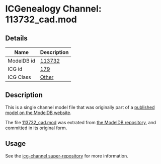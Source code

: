 # ICGenealogy Channel: 113732\_cad.mod

## Details

Name | Description
---- | -----------
ModelDB id | [113732](http://senselab.med.yale.edu/ModelDB/ShowModel.cshtml?model=113732)
ICG id | [179](http://icg.neurotheory.ox.ac.uk/channels/other/179)
ICG Class | [Other](http://icg.neurotheory.ox.ac.uk/channels/other)

## Description

This is a single channel model file that was originally part of a [published model on the ModelDB website](http://senselab.med.yale.edu/mModelDB/ShowModel.cshtml?model=113732).

The file [113732\_cad.mod](113732_cad.mod) was extrated from [the ModelDB repository](http://senselab.med.yale.edu/ModelDB/ShowModel.cshtml?model=113732), and committed in its original form.

## Usage

See the [icg-channel super-repository](https://github.com/icgenealogy/icg-channels) for more information.